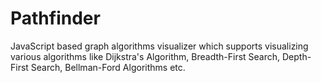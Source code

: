 # Pathfinder
JavaScript based graph algorithms visualizer which supports visualizing various algorithms like Dijkstra's Algorithm, Breadth-First Search, Depth-First Search, Bellman-Ford Algorithms etc.
